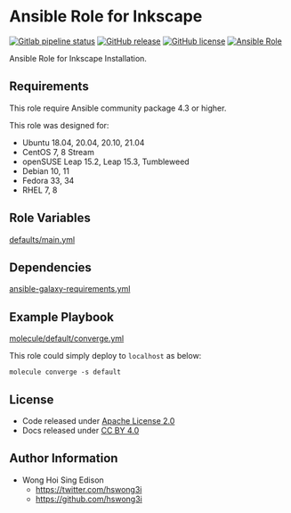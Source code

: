 # Ansible Role for Inkscape

[![Gitlab pipeline status](https://img.shields.io/gitlab/pipeline/alvistack/ansible-role-inkscape/master)](https://gitlab.com/alvistack/ansible-role-inkscape/-/pipelines)
[![GitHub release](https://img.shields.io/github/release/alvistack/ansible-role-inkscape.svg)](https://github.com/alvistack/ansible-role-inkscape/releases)
[![GitHub license](https://img.shields.io/github/license/alvistack/ansible-role-inkscape.svg)](https://github.com/alvistack/ansible-role-inkscape/blob/master/LICENSE)
[![Ansible Role](https://img.shields.io/badge/galaxy-alvistack.inkscape-blue.svg)](https://galaxy.ansible.com/alvistack/inkscape)

Ansible Role for Inkscape Installation.

## Requirements

This role require Ansible community package 4.3 or higher.

This role was designed for:

  - Ubuntu 18.04, 20.04, 20.10, 21.04
  - CentOS 7, 8 Stream
  - openSUSE Leap 15.2, Leap 15.3, Tumbleweed
  - Debian 10, 11
  - Fedora 33, 34
  - RHEL 7, 8

## Role Variables

[defaults/main.yml](defaults/main.yml)

## Dependencies

[ansible-galaxy-requirements.yml](ansible-galaxy-requirements.yml)

## Example Playbook

[molecule/default/converge.yml](molecule/default/converge.yml)

This role could simply deploy to `localhost` as below:

    molecule converge -s default

## License

  - Code released under [Apache License 2.0](LICENSE)
  - Docs released under [CC BY 4.0](http://creativecommons.org/licenses/by/4.0/)

## Author Information

  - Wong Hoi Sing Edison
      - <https://twitter.com/hswong3i>
      - <https://github.com/hswong3i>

